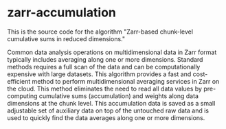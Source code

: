 # zarr-accumulation
This is the source code for the algorithm "Zarr-based chunk-level cumulative sums in reduced dimensions."

Common data analysis operations on multidimensional data in Zarr format typically includes averaging along one or more dimensions. Standard methods requires a full scan of the data and can be computationally expensive with large datasets. This algorithm provides a fast and cost-efficient method to perform multidimensional averaging services in Zarr on the cloud. This method eliminates the need to read all data values by pre-computing cumulative sums (accumulation) and weights along data dimensions at the chunk level. This accumulation data is saved as a small adjustable set of
auxiliary data on top of the untouched raw data and is used to quickly find the data averages along one or more dimensions.
